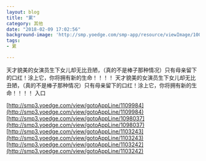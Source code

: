 ```yaml
---
layout: blog
title: "累"
category: 其他
date: "2018-02-09 17:02:56"
background-image: 'http://smp.yoedge.com/smp-app/resource/viewImage/1000461appline.png'
tags:
- 累

---
```

天才貌美的女演员生下女儿却无比丑陋，（真的不是棒子那种情况）只有母亲留下的口红！涂上它，你将拥有新的生命！！！！
天才貌美的女演员生下女儿却无比丑陋，（真的不是棒子那种情况）只有母亲留下的口红！涂上它，你将拥有新的生命！！！！
入口

[http://smp3.yoedge.com/view/gotoAppLine/1109984](http://smp3.yoedge.com/view/gotoAppLine/1109984)
[http://smp3.yoedge.com/view/gotoAppLine/1098037](http://smp3.yoedge.com/view/gotoAppLine/1098037)
[http://smp3.yoedge.com/view/gotoAppLine/1103243](http://smp3.yoedge.com/view/gotoAppLine/1103243)
[http://smp3.yoedge.com/view/gotoAppLine/1103242](http://smp3.yoedge.com/view/gotoAppLine/1103242)

        
